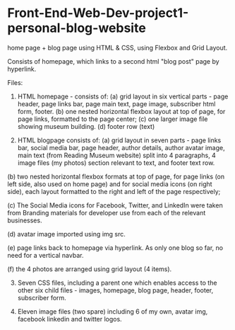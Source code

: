 # Front-End-Web-Dev-project1-personal-blog-website
home page + blog page using HTML &amp; CSS, using Flexbox and Grid Layout.

Consists of homepage, which links to a second html "blog post" page by hyperlink. 

Files:

1. HTML homepage - consists of:
(a) grid layout in six vertical parts - page header, page links bar, page main text, page image, subscriber html form, footer. 
(b) one nested horizontal flexbox layout at top of page, for page links, formatted to the page center;
(c) one larger image file showing museum building.
(d) footer row (text)
 

2. HTML blogpage consists of:
(a) grid layout in seven parts - page links bar, social media bar, page header, author details, author avatar image, main text (from Reading Museum website) split into 4 paragraphs, 4 image files (my photos) section relevant to text, and footer text row.

(b) two nested horizontal flexbox formats at top of page, for page links (on left side, also used on home page) and for social media icons (on right side), each layout formatted to the right and left of the page respectively;

(c) The Social Media icons for Facebook, Twitter, and LinkedIn were taken from Branding materials for developer use from each of the relevant businesses.

(d) avatar image imported using img src.

(e) page links back to homepage via hyperlink. As only one blog so far, no need for a vertical navbar.

(f) the 4 photos are arranged using grid layout (4 items).

3. Seven CSS files, including a parent one which enables access to the other six child files - images, homepage, blog page, header, footer, subscriber form.

4. Eleven image files (two spare) including 6 of my own, avatar img, facebook linkedin and twitter logos. 
